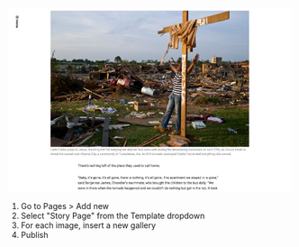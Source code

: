<img src="img/kyle-story.jpg" class="bordered" />

1. Go to Pages > Add new
2. Select "Story Page" from the Template dropdown
3. For each image, insert a new gallery
3. Publish
